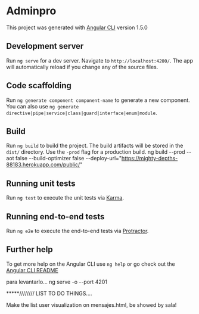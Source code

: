 # Adminpro

This project was generated with [Angular CLI](https://github.com/angular/angular-cli) version 1.5.0

## Development server

Run `ng serve` for a dev server. Navigate to `http://localhost:4200/`. The app will automatically reload if you change any of the source files.

## Code scaffolding

Run `ng generate component component-name` to generate a new component. You can also use `ng generate directive|pipe|service|class|guard|interface|enum|module`.

## Build

Run `ng build` to build the project. The build artifacts will be stored in the `dist/` directory. Use the `-prod` flag for a production build.
ng build --prod --aot false --build-optimizer false --deploy-url="https://mighty-depths-88183.herokuapp.com/public/"
## Running unit tests

Run `ng test` to execute the unit tests via [Karma](https://karma-runner.github.io).

## Running end-to-end tests

Run `ng e2e` to execute the end-to-end tests via [Protractor](http://www.protractortest.org/).

## Further help

To get more help on the Angular CLI use `ng help` or go check out the [Angular CLI README](https://github.com/angular/angular-cli/blob/master/README.md)

para levantarlo...
ng serve -o --port 4201

*****////////
LIST TO DO THINGS....

Make the list user visualization on mensajes.html, be showed by sala! 